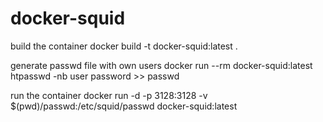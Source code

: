 # docker-squid

build the container
docker build -t docker-squid:latest .

generate passwd file with own users
docker run --rm docker-squid:latest htpasswd -nb user password >> passwd

run the container
docker run -d -p 3128:3128 -v $(pwd)/passwd:/etc/squid/passwd docker-squid:latest
